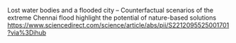 

Lost water bodies and a flooded city – Counterfactual scenarios of the extreme Chennai flood highlight the potential of nature-based solutions
https://www.sciencedirect.com/science/article/abs/pii/S2212095525001701?via%3Dihub


